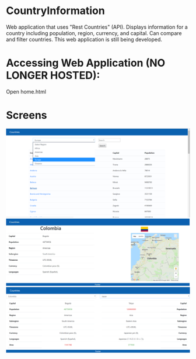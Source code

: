 # CountryInformation
Web application that uses "Rest Countries" (API). Displays information for a country including population, region, currency, and capital. Can compare and filter countries. This web application is still being developed.

# Accessing Web Application (NO LONGER HOSTED):
Open home.html

# Screens
![alt text](screens/screen.png "Home view")
![alt text](screens/screen2.png "Detailed view")
![alt text](screens/screen3.png "Compare view")
